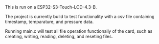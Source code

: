 This is run on a ESP32-S3-Touch-LCD-4.3-B.

The project is currently build to test functionality with a csv file containing timestamp, temparature, and pressure data.

Running main.c will test all file operation functionaliy of the card, such as creating, writing, reading, deleting, and reseting files.
